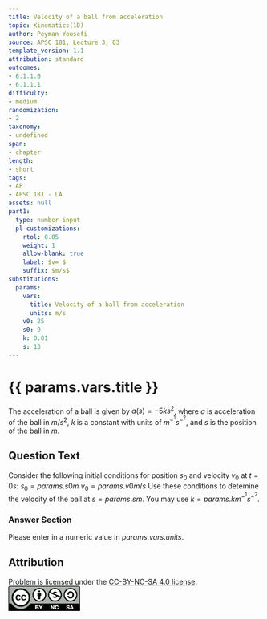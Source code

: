 ```yaml
---
title: Velocity of a ball from acceleration
topic: Kinematics(1D)
author: Peyman Yousefi
source: APSC 181, Lecture 3, Q3
template_version: 1.1
attribution: standard
outcomes:
- 6.1.1.0
- 6.1.1.1
difficulty:
- medium
randomization:
- 2
taxonomy:
- undefined
span:
- chapter
length:
- short
tags:
- AP
- APSC 181 - LA
assets: null
part1:
  type: number-input
  pl-customizations:
    rtol: 0.05
    weight: 1
    allow-blank: true
    label: $v= $
    suffix: $m/s$
substitutions:
  params:
    vars:
      title: Velocity of a ball from acceleration
      units: m/s
    v0: 25
    s0: 9
    k: 0.01
    s: 13
---
```

# {{ params.vars.title }}
The acceleration of a ball is given by $a(s) = -5ks^2$, where $a$ is acceleration of the ball in $m/s^2$, $k$ is a constant with units of $m^-^1s^-^2$, and $s$ is the position of the ball in $m$.

## Question Text

Consider the following initial conditions for position $s_0$ and velocity $v_0$ at $t = 0 s$:
$s_0 = {{params.s0}} m$
$v_0 = {{params.v0}} m/s$
Use these conditions to detemine the velocity of the ball at $s = {{params.s}} m$.
You may use $k = {{params.k}} m^-^1s^-^2$.

### Answer Section

Please enter in a numeric value in ${{ params.vars.units }}$.

## Attribution

Problem is licensed under the [CC-BY-NC-SA 4.0 license](https://creativecommons.org/licenses/by-nc-sa/4.0/).<br> ![The Creative Commons 4.0 license requiring attribution-BY, non-commercial-NC, and share-alike-SA license.](https://raw.githubusercontent.com/firasm/bits/master/by-nc-sa.png)